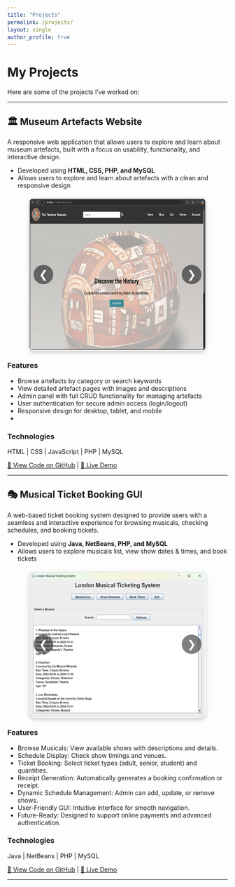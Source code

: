 ```yaml
---
title: "Projects"
permalink: /projects/
layout: single
author_profile: true
---
```


# My Projects

Here are some of the projects I’ve worked on:

---

## 🏛️ Museum Artefacts Website
A responsive web application that allows users to explore and learn about museum artefacts, built with a focus on usability, functionality, and interactive design.
- Developed using **HTML, CSS, PHP, and MySQL**
- Allows users to explore and learn about artefacts with a clean and responsive design  

<div class="carousel-container">
  <button class="prev" onclick="moveSlide(this, -1)">❮</button>
  <div class="carousel-slide">
    <img src="/assets/muesem.png" alt="Museum Screenshot">
    <img src="/assets/museum-1.png" alt="Museum Screenshot 1">
    <img src="/assets/museum-2.png" alt="Museum Screenshot 2">
    <img src="/assets/museum-3.png" alt="Museum Screenshot 4">
    <img src="/assets/museum-4.png" alt="Museum Screenshot 4">
    <img src="/assets/museum-5.png" alt="Museum Screenshot 5">
    <img src="/assets/museum-6.png" alt="Museum Screenshot 6">
    <img src="/assets/museum-7.png" alt="Museum Screenshot 7">
  </div>
  <button class="next" onclick="moveSlide(this, 1)">❯</button>
</div>

### Features
- Browse artefacts by category or search keywords
- View detailed artefact pages with images and descriptions
- Admin panel with full CRUD functionality for managing artefacts
- User authentication for secure admin access (login/logout)
- Responsive design for desktop, tablet, and mobile
-   

### Technologies
HTML | CSS | JavaScript | PHP | MySQL

[📂 View Code on GitHub](https://github.com/yourusername/museum-artefacts) | [🔗 Live Demo](https://your-demo-link.com)

---

## 🎭 Musical Ticket Booking GUI
A web-based ticket booking system designed to provide users with a seamless and interactive experience for browsing musicals, checking schedules, and booking tickets.
- Developed using **Java, NetBeans, PHP, and MySQL**
- Allows users to explore musicals list, view show dates & times, and book tickets  

<div class="carousel-container">
  <button class="prev" onclick="moveSlide(this, -1)">❮</button>
  <div class="carousel-slide">
    <img src="/assets/musical.png" alt="Ticket Screenshot">
    <img src="/assets/musical-1.png" alt="Ticket Screenshot 1">
    <img src="/assets/musical-2.png" alt="Ticket Screenshot 2">
    <img src="/assets/musical-3.png" alt="Ticket Screenshot 3">
    <img src="/assets/musical-4.png" alt="Ticket Screenshot 4">
    <img src="/assets/musical-5.png" alt="Ticket Screenshot 5">
    <img src="/assets/musical-6.png" alt="Ticket Screenshot 6">
  </div>
  <button class="next" onclick="moveSlide(this, 1)">❯</button>
</div>

### Features
- Browse Musicals: View available shows with descriptions and details.
- Schedule Display: Check show timings and venues.
- Ticket Booking: Select ticket types (adult, senior, student) and quantities.
- Receipt Generation: Automatically generates a booking confirmation or receipt.
- Dynamic Schedule Management: Admin can add, update, or remove shows.
- User-Friendly GUI: Intuitive interface for smooth navigation.
- Future-Ready: Designed to support online payments and advanced authentication.

### Technologies
Java | NetBeans | PHP | MySQL  

[📂 View Code on GitHub](https://github.com/yourusername/musical-ticket-booking) | [🔗 Live Demo](https://your-demo-link.com)

---

<!-- Carousel Styles -->
<style>
.carousel-container {
  position: relative;
  width: 80%;
  margin: 20px auto;
  overflow: hidden;
  border-radius: 12px;
  box-shadow: 0 4px 10px rgba(0,0,0,0.2);
}
.carousel-slide {
  display: flex;
  transition: transform 0.5s ease-in-out;
}
.carousel-slide img {
  width: 100%;
  border-radius: 12px;
  flex-shrink: 0;
}
.prev, .next {
  position: absolute;
  top: 50%;
  transform: translateY(-50%);
  background-color: rgba(0,0,0,0.5);
  color: white;
  border: none;
  font-size: 24px;
  padding: 8px 12px;
  cursor: pointer;
  border-radius: 50%;
  z-index: 10;
}
.prev { left: 10px; }
.next { right: 10px; }
</style>

<!-- Carousel Script -->
<script>
function moveSlide(button, direction) {
  const container = button.closest('.carousel-container');
  const slide = container.querySelector('.carousel-slide');
  const images = slide.querySelectorAll('img');
  const slideWidth = images[0].clientWidth;

  // track current index
  if (!container.currentIndex) container.currentIndex = 0;

  container.currentIndex += direction;

  if (container.currentIndex < 0) {
    container.currentIndex = images.length - 1;
  } else if (container.currentIndex >= images.length) {
    container.currentIndex = 0;
  }

  slide.style.transform = `translateX(${-slideWidth * container.currentIndex}px)`;
}
</script>

